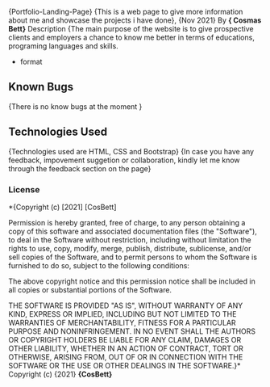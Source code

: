 {Portfolio-Landing-Page}
{This is a web page to give more information about me and showcase the projects i have done}, {Nov 2021} 
By **{ Cosmas Bett}**
Description
{The main purpose of the website is to give prospective clients and employers a chance to know me better in terms of educations, programing languages and skills. 
* format
## Known Bugs
{There is no know bugs at the moment }
## Technologies Used
{Technologies used are HTML, CSS and Bootstrap}
{In case you have any feedback, impovement suggetion or collaboration, kindly let me know through the feedback section on the page}
### License
*{Copyright (c) [2021] [CosBett]

Permission is hereby granted, free of charge, to any person obtaining a copy
of this software and associated documentation files (the "Software"), to deal
in the Software without restriction, including without limitation the rights
to use, copy, modify, merge, publish, distribute, sublicense, and/or sell
copies of the Software, and to permit persons to whom the Software is
furnished to do so, subject to the following conditions:

The above copyright notice and this permission notice shall be included in all
copies or substantial portions of the Software.

THE SOFTWARE IS PROVIDED "AS IS", WITHOUT WARRANTY OF ANY KIND, EXPRESS OR
IMPLIED, INCLUDING BUT NOT LIMITED TO THE WARRANTIES OF MERCHANTABILITY,
FITNESS FOR A PARTICULAR PURPOSE AND NONINFRINGEMENT. IN NO EVENT SHALL THE
AUTHORS OR COPYRIGHT HOLDERS BE LIABLE FOR ANY CLAIM, DAMAGES OR OTHER
LIABILITY, WHETHER IN AN ACTION OF CONTRACT, TORT OR OTHERWISE, ARISING FROM,
OUT OF OR IN CONNECTION WITH THE SOFTWARE OR THE USE OR OTHER DEALINGS IN THE
SOFTWARE.}*
Copyright (c) {2021} **{CosBett}**
  
